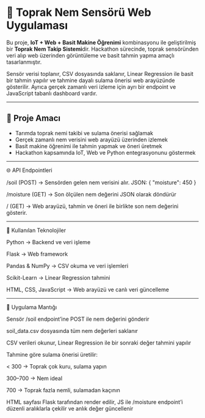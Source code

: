 # 🌱 Toprak Nem Sensörü Web Uygulaması

Bu proje, **IoT + Web + Basit Makine Öğrenimi** kombinasyonu ile geliştirilmiş bir **Toprak Nem Takip Sistemi**dir. Hackathon sürecinde, toprak sensöründen veri alıp web üzerinden görüntüleme ve basit tahmin yapma amaçlı tasarlanmıştır.  

Sensör verisi toplanır, CSV dosyasında saklanır, Linear Regression ile basit bir tahmin yapılır ve tahmine dayalı sulama önerisi web arayüzünde gösterilir. Ayrıca gerçek zamanlı veri izleme için ayrı bir endpoint ve JavaScript tabanlı dashboard vardır.

---

## 🎯 Proje Amacı
- Tarımda toprak nemi takibi ve sulama önerisi sağlamak  
- Gerçek zamanlı nem verisini web arayüzü üzerinden izlemek  
- Basit makine öğrenimi ile tahmin yapmak ve öneri üretmek  
- Hackathon kapsamında IoT, Web ve Python entegrasyonunu göstermek  

---
🌐 API Endpointleri

/soil (POST) → Sensörden gelen nem verisini alır. JSON: { "moisture": 450 }

/moisture (GET) → Son ölçülen nem değerini JSON olarak döndürür

/ (GET) → Web arayüzü, tahmin ve öneri ile birlikte son nem değerini gösterir.

---

🧠 Kullanılan Teknolojiler

Python → Backend ve veri işleme

Flask → Web framework

Pandas & NumPy → CSV okuma ve veri işlemleri

Scikit-Learn → Linear Regression tahmini

HTML, CSS, JavaScript → Web arayüzü ve canlı veri güncelleme

---

🔧 Uygulama Mantığı

Sensör /soil endpoint’ine POST ile nem değerini gönderir

soil_data.csv dosyasında tüm nem değerleri saklanır

CSV verileri okunur, Linear Regression ile bir sonraki değer tahmini yapılır

Tahmine göre sulama önerisi üretilir:

< 300 → Toprak çok kuru, sulama yapın

300–700 → Nem ideal

700 → Toprak fazla nemli, sulamadan kaçının

HTML sayfası Flask tarafından render edilir, JS ile /moisture endpoint’i düzenli aralıklarla çekilir ve anlık değer güncellenir

